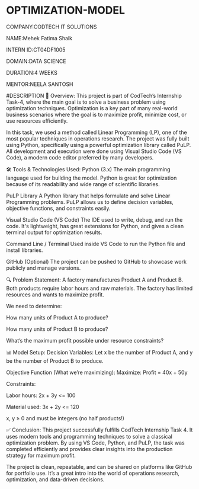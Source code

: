 # OPTIMIZATION-MODEL

COMPANY:CODTECH IT SOLUTIONS

NAME:Mehek Fatima Shaik

INTERN ID:CT04DF1005

DOMAIN:DATA SCIENCE

DURATION:4 WEEKS

MENTOR:NEELA SANTOSH

#DESCRIPTION 📌 Overview: This project is part of CodTech’s Internship Task-4, where the main goal is to solve a business problem using optimization techniques. Optimization is a key part of many real-world business scenarios where the goal is to maximize profit, minimize cost, or use resources efficiently.

In this task, we used a method called Linear Programming (LP), one of the most popular techniques in operations research. The project was fully built using Python, specifically using a powerful optimization library called PuLP. All development and execution were done using Visual Studio Code (VS Code), a modern code editor preferred by many developers.

🛠 Tools & Technologies Used: Python (3.x) The main programming language used for building the model. Python is great for optimization because of its readability and wide range of scientific libraries.

PuLP Library A Python library that helps formulate and solve Linear Programming problems. PuLP allows us to define decision variables, objective functions, and constraints easily.

Visual Studio Code (VS Code) The IDE used to write, debug, and run the code. It's lightweight, has great extensions for Python, and gives a clean terminal output for optimization results.

Command Line / Terminal Used inside VS Code to run the Python file and install libraries.

GitHub (Optional) The project can be pushed to GitHub to showcase work publicly and manage versions.

🔍 Problem Statement: A factory manufactures Product A and Product B. Both products require labor hours and raw materials. The factory has limited resources and wants to maximize profit.

We need to determine:

How many units of Product A to produce?

How many units of Product B to produce?

What’s the maximum profit possible under resource constraints?

📊 Model Setup: Decision Variables: Let x be the number of Product A, and y be the number of Product B to produce.

Objective Function (What we’re maximizing): Maximize: Profit = 40x + 50y

Constraints:

Labor hours: 2x + 3y <= 100

Material used: 3x + 2y <= 120

x, y ≥ 0 and must be integers (no half products!)

✅ Conclusion: This project successfully fulfills CodTech Internship Task 4. It uses modern tools and programming techniques to solve a classical optimization problem. By using VS Code, Python, and PuLP, the task was completed efficiently and provides clear insights into the production strategy for maximum profit.

The project is clean, repeatable, and can be shared on platforms like GitHub for portfolio use. It’s a great intro into the world of operations research, optimization, and data-driven decisions.
